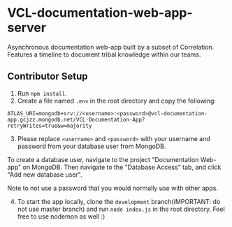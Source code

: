 # VCL-documentation-web-app-server
Asynchronous documentation web-app built by a subset of Correlation. Features a timeline to document tribal knowledge within our teams.
## Contributor Setup
1. Run `npm install`.
2. Create a file named `.env` in the root directory and copy the following:

```
ATLAS_URI=mongodb+srv://<username>:<password>@vcl-documentation-app.gcjzz.mongodb.net/VCL-Documentation-App?retryWrites=true&w=majority
```
3. Please replace `<username>` and `<password>` with your username and password from your database user from MongoDB.

To create a database user, navigate to the project "Documentation Web-app" on MongoDB. Then navigate to the "Database Access" tab, and click "Add new database user". 

Note to not use a password that you would normally use with other apps.

4. To start the app locally, clone the `development` branch(IMPORTANT: do not use master branch) and run `node index.js` in the root directory. Feel free to use nodemon as well :)
